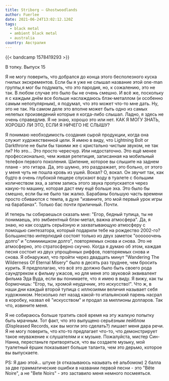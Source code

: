 ```yaml
---
title: Striborg — Ghostwoodlands
author: Fuerlee
date: 2021-06-24T13:02:12.120Z
tags:
  - black metal
  - ambient black metal
  - australia
country: Австралия
---
```

{{< bandcamp 1578419293 >}}

В топку. Выпуск 15

Я не могу поверить, что добрался до конца этого бесполезного куска гнилых экскрементов. Если бы я уже не слышал название этой one-man группы,я мог бы подумать, что это пародия, но, к сожалению, это не так. В любом случае это было бы не очень смешно. И всё же, поскольку я с каждым днём все больше наслаждаюсь блэк-металлом (и особенно самым непопулярным), я подумал, что это может что-то мне дать. Ну, это не так. На самом деле это вполне может быть одно из самых нелепых произведений которые я когда-либо слышал. Ладно, я здесь не очень справедлив. Я не знаю, хорошо это или нет. КАК Я МОГУ ЗНАТЬ, ХОРОШО ЛИ ЭТО, ЕСЛИ Я НИЧЕГО НЕ СЛЫШУ?

Я понимаю необходимость создания сырой продукции, когда она служит художественной цели. Я имею в виду, что Lightning Bolt or Darkthrone не были бы такими же с кристально чистым звуком, не так ли? Но это… Это просто чересчур. Или недостаточно. Это ещё менее профессионально, чем живая репетиция, записанная на мобильный телефон первого поколения. Шипение, которое вы слышите на заднем плане - это гитара. Да, это шумно, это раздражает, это больно, от этого у меня чуть не пошла кровь из ушей. Вокал? О, вокал. Он звучит так, как будто в очень глубокой пещере спускают воду в туалете с большим количеством эха, а затем запись этого звука пропускается через какую-то машину, которая даст ему ещё больше эха. Это было бы смешно, если бы не было так жалко. Барабаны большую часть времени просто сбиваются с темпа, в духе "извините, это мой первый урок игры на барабанах". Только бас почти приличный. Почти.

И теперь ты собираешься сказать мне: "Егор, бедный тупица, ты не понимаешь, это эмбиентный блэк-метал, важна атмосфера". Да, я знаю, но как создать серьёзную и захватывающую атмосферу с помощью синтезатора, который подарили тебе на рождество 2002-го? Большинство интерлюдий состоят только из двух заметок "оооооочень долго" и "слииииишком долго", повторяемых снова и снова. Это не атмосферно, это стратосферно скучно. Когда я думаю об этом, каждая песня состоит из двух упрощённых риффов, повторяемых снова и снова. Я обнаружил, что пройти через двадцать минут "Wandering The Wilderness Of Eternal Misery" было в десять раз труднее, чем бросить курить. Я предполагаю, что всё это должно было быть своего рода саундтреком к фильму ужасов, но для меня это звуковой эквивалент фильма Эда Вуда, если вы понимаете, что я имею в виду. Я вижу, как ты бормочишь: "Егор, ты, хромой неудачник, это искусство!". Что ж, в наши дни каждый второй тупица с иллюзиями величия называет себя художником. Несколько лет назад какой-то итальянский парень насрал в коробку, назвал её "искусством" и продал за миллионы долларов. Так что, извините меня.

Я не собираюсь больше тратить своё время на эту жалкую попытку быть мрачным. Тот факт, что это выпущено серьёзным лейблом (Displeased Records, как вы могли это сделать?) лишает меня дара речи. Я не могу поверить, что кто-то предлагает что-то, что демонстрирует такое неуважение к слушателям и к музыке. Пожалуйста, мистер Син-Нанна, перестаньте притворяться, что вы создаете музыку, мой туалетный ёршик показывает больше таланта, чем это дерьмо, которое вы выпускаете.

PS: Я даю этой... штуке (я отказываюсь называть её альбомом) 2 балла за две грамматические ошибки в названии первой песни - это "Bête Noire", а не "Bete Noirs" - это заставило меня немного посмеяться.